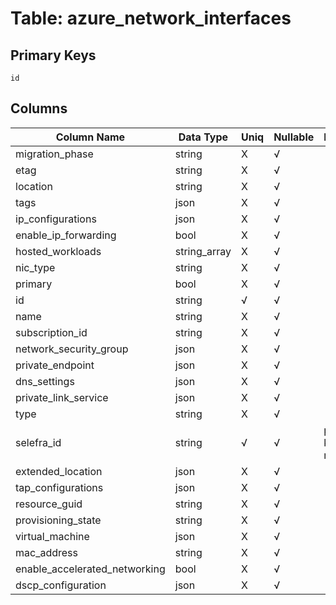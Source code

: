 # Table: azure_network_interfaces

## Primary Keys 

```
id
```


## Columns 

|  Column Name   |  Data Type  | Uniq | Nullable | Description | 
|  ----  | ----  | ----  | ----  | ---- | 
| migration_phase | string | X | √ |  | 
| etag | string | X | √ |  | 
| location | string | X | √ |  | 
| tags | json | X | √ |  | 
| ip_configurations | json | X | √ |  | 
| enable_ip_forwarding | bool | X | √ |  | 
| hosted_workloads | string_array | X | √ |  | 
| nic_type | string | X | √ |  | 
| primary | bool | X | √ |  | 
| id | string | √ | √ |  | 
| name | string | X | √ |  | 
| subscription_id | string | X | √ |  | 
| network_security_group | json | X | √ |  | 
| private_endpoint | json | X | √ |  | 
| dns_settings | json | X | √ |  | 
| private_link_service | json | X | √ |  | 
| type | string | X | √ |  | 
| selefra_id | string | √ | √ | primary keys value md5 | 
| extended_location | json | X | √ |  | 
| tap_configurations | json | X | √ |  | 
| resource_guid | string | X | √ |  | 
| provisioning_state | string | X | √ |  | 
| virtual_machine | json | X | √ |  | 
| mac_address | string | X | √ |  | 
| enable_accelerated_networking | bool | X | √ |  | 
| dscp_configuration | json | X | √ |  | 


